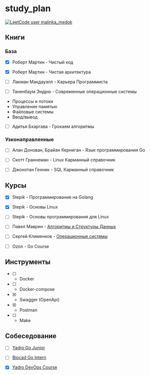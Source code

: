 # study_plan

[![LeetCode user malinka_medok](https://img.shields.io/badge/dynamic/json?style=for-the-badge&labelColor=black&color=%23ffa116&label=Solved&query=solvedOverTotal&url=https%3A%2F%2Fbadge.xyli.tech/%2Fapi%2Fusers%2Fmalinka_medok&logo=leetcode&logoColor=yellow)](https://leetcode.com/malinka_medok/)

## Книги

### База

- [x] Роберт Мартин - Чистый код

- [x] Роберт Мартин - Чистая архитектура

- [ ] Лакман Макдауэлл - Карьера Программиста

- [ ] Таненбаум Эндрю - Современные операционные системы
* Процессы и потоки
* Управление памятью
* Файловые системы
* Ввод/вывод

- [ ] Адитья Бхаргава - Грокаем алгоритмы

### Узконаправленные

- [ ] Алан Донован, Брайан Керниган - Язык программирования Go

- [ ] Скотт Граннеман - Linux Карманный справочник

- [ ] Джонотан Генник - SQL Карманный справочник

## Курсы

- [x] Stepik - Программирование на Golang

- [x] Stepik - Основы Linux

- [ ] Stepik - Основы программирования для Linux

- [ ] Павел Маврин - [Алгоритмы и Структуры Данных](https://www.youtube.com/watch?v=8BniwdaAUMc&list=PLrS21S1jm43jz48qjdfYNpuIPgL3lNJ_o&ab_channel=PavelMavrin)

- [ ] Сергей Клименков - [Операционные системы](https://www.youtube.com/playlist?list=PLBWafxh1dFuyGGcWXmR_EngRkoUWvDFJi)

- [ ] Ozon - Go Course

## Инструменты

- [ ] - Docker

- [ ] - Docker-compose

- [x] - Swagger (OpenApi)

- [x] - Postman

- [ ] - Make

## Собеседование

- [ ] [Yadro Go Junior](/interview_questions/yadro_go_junior.md)

- [ ] [Biocad Go Intern](/interview_questions/biocad_go_intern.md)

- [x] [Yadro DevOps Course](/interview_questions/yadro_devops_course.md)
